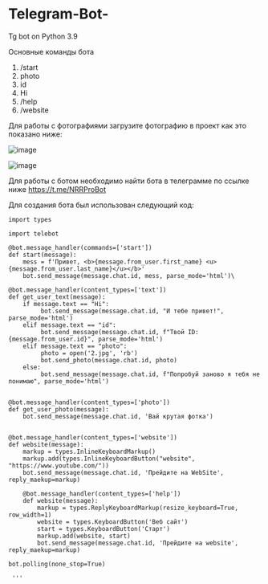 # Telegram-Bot-
Tg bot on Python 3.9



Основные команды  бота 
1) /start 
2) photo
3) id
4) Hi
5) /help
6) /website

Для работы с фотографиями загрузите фотографию в проект как это показано ниже:

![image](https://user-images.githubusercontent.com/95234863/200157237-bb1ed76a-a566-476a-8a74-3193b59bc6b6.png)

![image](https://user-images.githubusercontent.com/95234863/200157249-e53c28ba-23a4-494e-b529-06f8c47aa005.png)

 Для работы с ботом необходимо найти бота в телеграмме по ссылке ниже
 https://t.me/NRRProBot



 
Для создания бота был использован следующий код:

```
import types

import telebot

@bot.message_handler(commands=['start'])
def start(message):
    mess = f'Привет, <b>{message.from_user.first_name} <u>{message.from_user.last_name}</u></b>'
    bot.send_message(message.chat.id, mess, parse_mode='html')\

@bot.message_handler(content_types=['text'])
def get_user_text(message):
    if message.text == "Hi":
         bot.send_message(message.chat.id, "И тебе привет!", parse_mode='html')
    elif message.text == "id":
         bot.send_message(message.chat.id, f"Твой ID: {message.from_user.id}", parse_mode='html')
    elif message.text == "photo":
         photo = open('2.jpg', 'rb')
         bot.send_photo(message.chat.id, photo)
    else:
         bot.send_message(message.chat.id, f"Попробуй заново я тебя не понимаю", parse_mode='html')


@bot.message_handler(content_types=['photo'])
def get_user_photo(message):
    bot.send_message(message.chat.id, 'Вай крутая фотка')


@bot.message_handler(content_types=['website'])
def website(message):
    markup = types.InlineKeyboardMarkup()
    markup.add(types.InlineKeyboardButton("website", "https://www.youtube.com/"))
    bot.send_message(message.chat.id, 'Прейдите на WebSite', reply_maekup=markup)

    @bot.message_handler(content_types=['help'])
    def website(message):
        markup = types.ReplyKeyboardMarkup(resize_keyboard=True, row_width=1)
        website = types.KeyboardButton('Веб сайт')
        start = types.KeyboardButton('Старт')
        markup.add(website, start)
        bot.send_message(message.chat.id, 'Прейдите на website', reply_maekup=markup)

bot.polling(none_stop=True)

 '''
